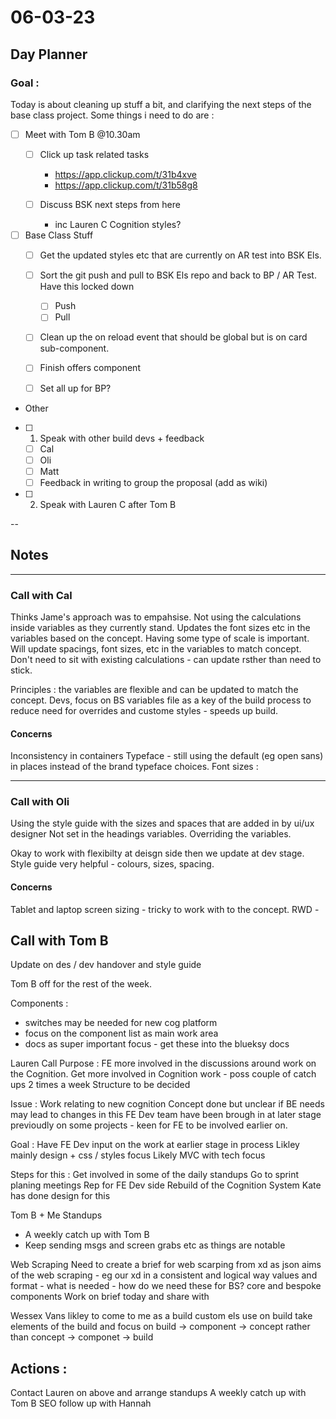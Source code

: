 # 06-03-23

## Day Planner

### Goal :
Today is about cleaning up stuff a bit, and clarifying the next steps of the base class project. Some things i need to do are :


- [ ] Meet with Tom B @10.30am
    - [ ] Click up task related tasks
        - https://app.clickup.com/t/31b4xve
        - https://app.clickup.com/t/31b58g8

    - [ ] Discuss BSK next steps from here
      - inc Lauren C Cognition styles?

- [ ] Base Class Stuff
  - [ ] Get the updated styles etc that are currently on AR test into BSK Els.
  - [ ] Sort the git push and pull to BSK Els repo and back to BP / AR Test. Have this locked down
      - [ ] Push
      - [ ] Pull

  - [ ] Clean up the on reload event that should be global but is on card sub-component.
  - [ ] Finish offers component
  - [ ] Set all up for BP?


- Other
 - [ ] 1.  Speak with other build devs + feedback
    - [ ] Cal
    - [ ] Oli
    - [ ] Matt
    - [ ] Feedback in writing to group the proposal (add as wiki)

- [ ] 2. Speak with Lauren C after Tom B


--

## Notes

<hr>


### Call with Cal

Thinks Jame's approach was to empahsise.
Not using the calculations inside variables as they currently stand.
Updates the font sizes etc in the variables based on the concept.
Having some type of scale is important.
Will update spacings, font sizes, etc in the variables to match concept.
Don't need to sit with existing calculations - can update rsther than need to stick.


Principles :
the variables are flexible and can be updated to match the concept.
Devs, focus on BS variables file as a key of the build process to  reduce need for overrides and custome styles - speeds up build.


#### Concerns


Inconsistency in containers
Typeface - still using the default (eg open sans) in places instead of the brand typeface choices.
Font sizes :

<hr>


### Call with Oli

Using the style guide with the sizes and spaces that are added in by ui/ux designer
Not set in the headings variables. Overriding the variables.

Okay to work with flexibilty at deisgn side then we update at dev stage.
Style guide very helpful - colours, sizes, spacing.


#### Concerns


Tablet and laptop screen sizing - tricky to work with to the concept.
RWD -

###




## Call with Tom B

Update on des / dev handover and style guide

Tom B off for the rest of the week.

Components :
- switches may be needed for new cog platform
- focus on the component list as main work area
- docs as super important focus - get these into the blueksy docs

Lauren Call
Purpose : FE more involved in the discussions around work on the Cognition.
Get more involved in Cognition work - poss couple of catch ups 2 times a week
Structure to be decided

Issue :
Work relating to new cognition
Concept done but unclear if BE needs may lead to changes in this
FE Dev team have been brough in at later stage previoudly on some projects - keen for FE to be involved earlier on.

Goal :
Have FE Dev input on the work at earlier stage in process
Likley mainly design + css / styles focus
Likely MVC with tech focus

Steps for this :
Get involved in some of the daily standups
Go to sprint planing meetings
Rep for FE Dev side
Rebuild of the Cognition System
Kate has done design for this

Tom B + Me Standups
- A weekly catch up with Tom B
- Keep sending msgs and screen grabs etc as things are notable

Web Scraping
Need to create a brief for web scarping from xd as json
  aims of the web scraping - eg our xd in a consistent and logical way
  values and format - what is needed - how do we need these for BS?
  core and bespoke components
Work on brief today and share with

Wessex Vans
  likley to come to me as a build
  custom els use on build
  take elements of the build and focus on build -> component -> concept rather than concept -> componet -> build

## Actions :
Contact Lauren on above and arrange standups
A weekly catch up with Tom B
SEO follow up with Hannah
